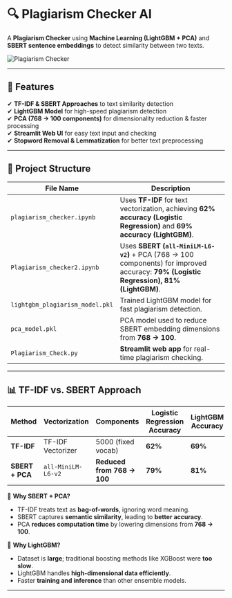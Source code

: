 # 🔍 Plagiarism Checker AI

A **Plagiarism Checker** using **Machine Learning (LightGBM + PCA)** and **SBERT sentence embeddings** to detect similarity between two texts.

![Plagiarism Checker]([https://github.com/Shiva8164/Plagiarism_Checker_ai/blob/main/Plagerised_image.png])

---

## 🚀 Features
✔ **TF-IDF & SBERT Approaches** to text similarity detection  
✔ **LightGBM Model** for high-speed plagiarism detection  
✔ **PCA (768 → 100 components)** for dimensionality reduction & faster processing  
✔ **Streamlit Web UI** for easy text input and checking  
✔ **Stopword Removal & Lemmatization** for better text preprocessing  

---

## 📂 Project Structure

| **File Name** | **Description** |
|--------------|---------------|
| `plagiarism_checker.ipynb` | Uses **TF-IDF** for text vectorization, achieving **62% accuracy (Logistic Regression)** and **69% accuracy (LightGBM)**. |
| `Plagiarism_checker2.ipynb` | Uses **SBERT (`all-MiniLM-L6-v2`)** + PCA (768 → 100 components) for improved accuracy: **79% (Logistic Regression), 81% (LightGBM)**. |
| `lightgbm_plagiarism_model.pkl` | Trained LightGBM model for fast plagiarism detection. |
| `pca_model.pkl` | PCA model used to reduce SBERT embedding dimensions from **768 → 100**. |
| `Plagiarism_Check.py` | **Streamlit web app** for real-time plagiarism checking. |

---

## 📊 TF-IDF vs. SBERT Approach

| **Method** | **Vectorization** | **Components** | **Logistic Regression Accuracy** | **LightGBM Accuracy** |
|------------|------------------|---------------|-------------------------|-----------------|
| **TF-IDF** | TF-IDF Vectorizer | 5000 (fixed vocab) | **62%** | **69%** |
| **SBERT + PCA** | `all-MiniLM-L6-v2` | **Reduced from 768 → 100** | **79%** | **81%** |

🔹 **Why SBERT + PCA?**  
- TF-IDF treats text as **bag-of-words**, ignoring word meaning.  
- SBERT captures **semantic similarity**, leading to **better accuracy**.  
- PCA **reduces computation time** by lowering dimensions from **768 → 100**.  

🔹 **Why LightGBM?**  
- Dataset is **large**; traditional boosting methods like XGBoost were **too slow**.  
- LightGBM handles **high-dimensional data efficiently**.  
- Faster **training and inference** than other ensemble models.

---
